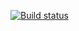 [![Build status](https://ci.appveyor.com/api/projects/status/10a3jf0knc8g8vap?svg=true)](https://ci.appveyor.com/project/Nirodak/postmanecho)
